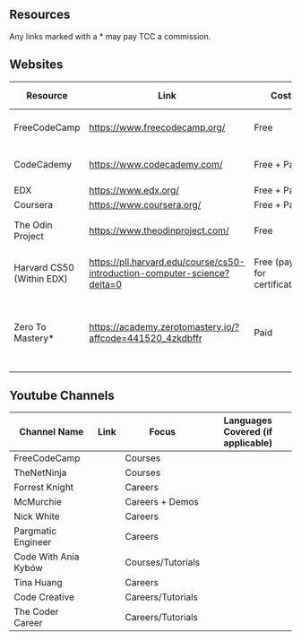 ## Resources

Any links marked with a \* may pay TCC a commission.

## Websites

| Resource                  | Link                                                                      | Cost                         | Languages Covered                                   |
| ------------------------- | ------------------------------------------------------------------------- | ---------------------------- | --------------------------------------------------- |
| FreeCodeCamp              | https://www.freecodecamp.org/                                             | Free                         | HTML, CSS, Javascript                               |
| CodeCademy                | https://www.codecademy.com/                                               | Free + Paid                  | HTML, CSS, Javascript                               |
| EDX                       | https://www.edx.org/                                                      | Free + Paid                  | Python                                              |
| Coursera                  | https://www.coursera.org/                                                 | Free + Paid                  | Python                                              |
| The Odin Project          | https://www.theodinproject.com/                                           | Free                         | HTML, CSS, Javascript                               |
| Harvard CS50 (Within EDX) | https://pll.harvard.edu/course/cs50-introduction-computer-science?delta=0 | Free (pay for certification) | HTML, CSS, Javascript, Python, C                    |
| Zero To Mastery\*         | https://academy.zerotomastery.io/?affcode=441520_4zkdbffr                 | Paid                         | HTML, CSS, Javascript, Python, Typescript, Solidity |
|                           |                                                                           |                              |                                                     |

## Youtube Channels

| Channel Name         | Link | Focus             | Languages Covered (if applicable) |
| -------------------- | ---- | ----------------- | --------------------------------- |
| FreeCodeCamp         |      | Courses           |                                   |
| TheNetNinja          |      | Courses           |                                   |
| Forrest Knight       |      | Careers           |                                   |
| McMurchie            |      | Careers + Demos   |                                   |
| Nick White           |      | Careers           |                                   |
| Pargmatic Engineer   |      | Careers           |                                   |
| Code With Ania Kybów |      | Courses/Tutorials |                                   |
| Tina Huang           |      | Careers           |                                   |
| Code Creative        |      | Careers/Tutorials |                                   |
| The Coder Career     |      | Careers/Tutorials |                                   |
